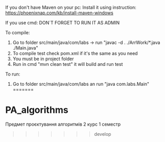 If you don't have Maven on your pc:
Install it using instruction: https://phoenixnap.com/kb/install-maven-windows

If you use cmd: DON`T FORGET TO RUN IT AS ADMIN

To compile:
1. Go to folder src/main/java/com/labs -> run "javac -d . ./ArrWork/*.java ./Main.java"
2. To compile test check pom.xml if it's the same as you need
3. You must be in project folder
4. Run in cmd "mvn clean test" it will build and run test


To run:
1. Go to folder src/main/java/com/labs an run "java com.labs.Main"
=======
# PA_algorithms
Предмет проєктування алгоритмів 2 курс 1 семестр
>>>>>>> develop

